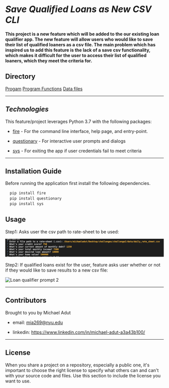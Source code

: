 # *Save Qualified Loans as New CSV CLI*

**This project is a new feature which will be added to the our existing loan qualifier app. The new feature will allow users who would like to save their list of qualified loaners as a csv file. The main problem which has inspired us to add this feature is the lack of a save csv functionality, which makes it difficult for the user to access their list of qualified loaners, which they meet the criteria for.**

## Directory 

[Progam](app)
[Program Functions](qualifier)
[Data files](data)

---

## *Technologies*

This feature/project leverages Python 3.7 with the following packages:

* [fire](https://github.com/google/python-fire) - For the command line interface, help page, and entry-point. 

* [questionary](https://github.com/tmbo/questionary) - For interactive user prompts and dialogs

* [sys](https://github.com/python/cpython/blob/main/Python/sysmodule.c) - For exiting the app if user credentials fail to meet criteria
---   

## Installation Guide

Before running the application first install the following dependencies.

```python
  pip install fire
  pip install questionary
  pip install sys
```

## Usage

Step1: Asks user the csv path to rate-sheet to be used:

![Loan qualifier prompt 1](https://github.com/madut97/challenge2/blob/master/images/step_1.png)

Step2: If qualified loans exist for the user, feature asks user whether or not if they would like to save results to a new csv file:

![Loan qualifier prompt 2](images/step_2.png)

--- 

## Contributors

Brought to you by Michael Adut

* email: mia269@nyu.edu

* linkedin: https://www.linkedin.com/in/michael-adut-a3a43b100/

---

## License

When you share a project on a repository, especially a public one, it's important to choose the right license to specify what others can and can't with your source code and files. Use this section to include the license you want to use.
